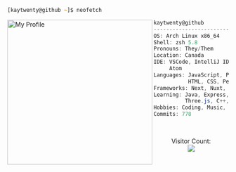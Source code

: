 ```zsh
[kaytwenty@github ~]$ neofetch
```

<img align="left" src="https://avatars.githubusercontent.com/u/69999193?v=4" alt="My Profile" width="330" /> 

```csharp
kaytwenty@github
-------------------------
OS: Arch Linux x86_64
Shell: zsh 5.8
Pronouns: They/Them
Location: Canada
IDE: VSCode, IntelliJ IDEA
     Atom
Languages: JavaScript, Python,
           HTML, CSS, Pearl
Frameworks: Next, Nuxt, React
Learning: Java, Express, SQLite,
          Three.js, C++, 
Hobbies: Coding, Music, Gaming
Commits: 778
```
<br />
<p align="center"> 
    Visitor Count:<br>
  <img src="https://profile-counter.glitch.me/K-209/count.svg" />
</p>
